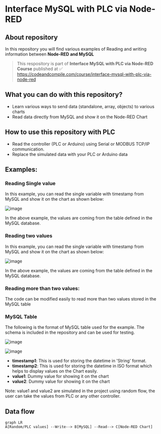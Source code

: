 Interface MySQL with PLC via Node-RED
====

## About repository
In this repository you will find various examples of Reading and writing information between **Node-RED and MySQL** 

> This respository is part of **Interface MySQL with PLC via Node-RED Course** published at ✅
> https://codeandcompile.com/course/interface-mysql-with-plc-via-node-red

## What you can do with this repository?
 -  Learn various ways to send data (standalone, array, objects) to various charts
 -    Read data directly from MySQL and show it on the Node-RED Chart

## How to use this repository with PLC
 - Read the controller (PLC or Arduino) using Serial or MODBUS TCP/IP communication.
 -  Replace the simulated data with your PLC or Arduino data

## Examples:

### Reading Single value
In this example, you can read the single variable with timestamp from MySQL and show it on the chart as shown below:

![image](https://user-images.githubusercontent.com/48238929/215598339-e456f5cb-0331-4d84-a688-8132b036274d.png)

In the above example, the values are coming from the table defined in the MySQL database.


### Reading two values
In this example, you can read the single variable with timestamp from MySQL and show it on the chart as shown below:

![image](https://user-images.githubusercontent.com/48238929/215598591-bfb2865e-e69a-48b2-b49c-d1773b450b43.png)

In the above example, the values are coming from the table defined in the MySQL database.

### Reading more than two values:
The code can be modified easily to read more than two values stored in the MySQL table

### MySQL Table
The following is the format of MySQL table used for the example. The schema is included in the repository and can be used for testing.

![image](https://user-images.githubusercontent.com/48238929/215599239-d59dd214-fdb7-4b4a-8d0e-7de323f9ff75.png)

![image](https://user-images.githubusercontent.com/48238929/215600897-965a8506-a358-4122-bbdf-4245a0954f83.png)

 - **timestamp1**: This is used for storing the datetime in 'String' format. 
 -  **timestamp2**: This is used for storing the datetime in ISO format which helps to display values on the Chart easily.
  - **value1**: Dummy value for showing it on the chart
  - **value2**: Dummy value for showing it on the chart

Note: value1 and value2 are simulated in the project using random flow, the user can take the values from PLC or any other controller.

## Data flow
```mermaid
graph LR
A[Random/PLC values] --Write--> B[MySQL] --Read--> C[Node-RED Chart] 
```
